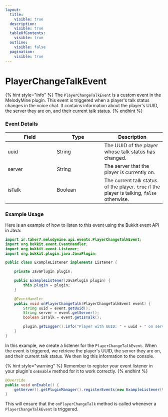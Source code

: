```yaml
---
layout:
  title:
    visible: true
  description:
    visible: true
  tableOfContents:
    visible: true
  outline:
    visible: false
  pagination:
    visible: true
---
```


# PlayerChangeTalkEvent

{% hint style="info" %}
The `PlayerChangeTalkEvent` is a custom event in the MelodyMine plugin. This event is triggered when a player's talk status changes in the voice chat. It contains information about the player's UUID, the server they are on, and their current talk status.
{% endhint %}

### Event Details

<table><thead><tr><th width="141">Field</th><th width="136">Type</th><th>Description</th></tr></thead><tbody><tr><td>uuid</td><td>String</td><td>The UUID of the player whose talk status has changed.</td></tr><tr><td>server</td><td>String</td><td>The server that the player is currently on.</td></tr><tr><td>isTalk</td><td>Boolean</td><td>The current talk status of the player. <code>true</code> if the player is talking, <code>false</code> otherwise.</td></tr></tbody></table>

### Example Usage

Here is an example of how to listen to this event using the Bukkit event API in Java:

```java
import ir.taher7.melodymine.api.events.PlayerChangeTalkEvent;
import org.bukkit.event.EventHandler;
import org.bukkit.event.Listener;
import org.bukkit.plugin.java.JavaPlugin;

public class ExampleListener implements Listener {

    private JavaPlugin plugin;

    public ExampleListener(JavaPlugin plugin) {
        this.plugin = plugin;
    }

    @EventHandler
    public void onPlayerChangeTalk(PlayerChangeTalkEvent event) {
        String uuid = event.getUuid();
        String server = event.getServer();
        boolean isTalk = event.getIsTalk();

        plugin.getLogger().info("Player with UUID: " + uuid + " on server: " + server + " has changed their talk status to: " + (isTalk ? "talking" : "not talking"));
    }
}
```

In this example, we create a listener for the `PlayerChangeTalkEvent`. When the event is triggered, we retrieve the player's UUID, the server they are on, and their current talk status. We then log this information to the console.

{% hint style="warning" %}
Remember to register your event listener in your plugin's `onEnable` method for it to work correctly.
{% endhint %}

```java
@Override
public void onEnable() {
    getServer().getPluginManager().registerEvents(new ExampleListener(this), this);
}
```

This will ensure that the `onPlayerChangeTalk` method is called whenever a `PlayerChangeTalkEvent` is triggered.
